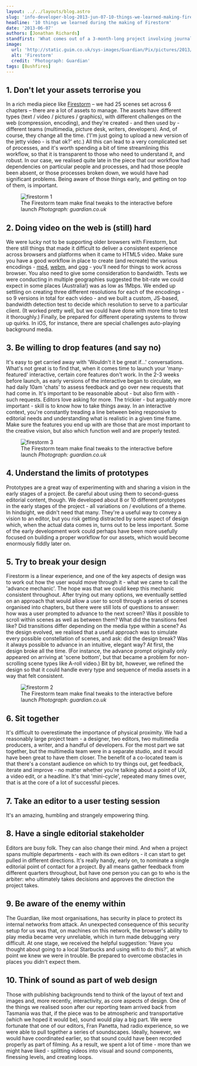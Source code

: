```yaml
---
layout: ../../layouts/blog.astro
slug: 'info-developer-blog-2013-jun-07-10-things-we-learned-making-firestorm'
headline: '10 things we learned during the making of Firestorm'
date: '2013-06-07'
authors: [Jonathan Richards]
standfirst: 'What comes out of a 3-month-long project involving journalists, designers, and developers across two countries, spanning five editorial desks? Well, lots of lessons. Here''s our top 10.'
image:
  url: 'http://static.guim.co.uk/sys-images/Guardian/Pix/pictures/2013/5/31/1369980288727/a63c5cb8-7f0c-4f2f-97a9-0449d56a4379-460x276.png'
  alt: 'Firestorm'
  credit: 'Photograph: Guardian'
tags: [Bushfires]
---
```


1\. Don't let your assets terrorise you
---------------------------------------

In a rich media piece like [Firestorm](www.guardian.co.uk/world/interactive/2013/may/26/firestorm-bushfire-dunalley-holmes-family) – we had 25 scenes set across 6 chapters – there are a lot of assets to manage. The assets have different types (text / video / pictures / graphics), with different challenges on the web (compression, encoding), and they're created - and then used by - different teams (multimedia, picture desk, writers, developers). And, of course, they change all the time. ('I'm just going to upload a new version of the jetty video - is that ok?' etc.) All this can lead to a very complicated set of processes, and it's worth spending a bit of time streamlining this workflow, so that it is transparent to those who need to understand it, and robust. In our case, we realised quite late in the piece that our workflow had dependencies on particular people and processes, and had those people been absent, or those processes broken down, we would have had significant problems. Being aware of those things early, and getting on top of them, is important.


   <figure>
   <img alt="firestorm 1" src="https://static.guim.co.uk/sys-images/Guardian/Pix/pictures/2013/6/7/1370613482075/firestorm1.gif" loading="lazy" />
   <figcaption>
     The Firestorm team make final tweaks to the interactive before launch
    <i>Photograph: guardian.co.uk</i>
    </figcaption>
    </figure>

2\. Doing video on the web is (still) hard
------------------------------------------

We were lucky not to be supporting older browsers with Firestorm, but there still things that made it difficult to deliver a consistent experience across browsers and platforms when it came to HTML5 video. Make sure you have a good workflow in place to create (and recreate) the various encodings - [mp4](http://en.wikipedia.org/wiki/MPEG-4_Part_14), [webm](http://en.wikipedia.org/wiki/WebM), and [ogg](http://en.wikipedia.org/wiki/Ogg) - you'll need for things to work across browser. You also need to give some consideration to bandwidth. Tests we were conducting in multiple geographies suggested the bit-rate we could expect in some places (Australia!) was as low as 1Mbps. We ended up settling on creating three different resolutions for each of the encodings - so 9 versions in total for each video - and we built a custom, JS-based, bandwidth detection test to decide which resolution to serve to a particular client. (It worked pretty well, but we could have done with more time to test it thoroughly.) Finally, be prepared for different operating systems to throw up quirks. In iOS, for instance, there are special challenges auto-playing background media.

3\. Be willing to drop features (and say no)
--------------------------------------------

It's easy to get carried away with 'Wouldn't it be great if...' conversations. What's not great is to find that, when it comes time to launch your 'many-featured' interactive, certain core features don't work. In the 2-3 weeks before launch, as early versions of the interactive began to circulate, we had daily 10am 'chats' to assess feedback and go over new requests that had come in. It's important to be reasonable about - but also firm with - such requests. Editors love asking for more. The trickier - but arguably more important - skill is to know how to take things away. In an interactive context, you're constantly treading a line between being responsive to editorial needs and understanding what is realistic in a given time frame. Make sure the features you end up with are those that are most important to the creative vision, but also which function well and are properly tested.


   <figure>
   <img alt="firestorm 3" src="https://i.guim.co.uk/img/static/sys-images/Guardian/Pix/pictures/2013/6/7/1370613414440/firestorm3.jpg?width=620&quality=45&auto=format&fit=max&dpr=2&s=121704795b245b28c49252f6ed792167" loading="lazy" />
   <figcaption>
     The Firestorm team make final tweaks to the interactive before launch
    <i>Photograph: guardian.co.uk</i>
    </figcaption>
    </figure>

4\. Understand the limits of prototypes
---------------------------------------

Prototypes are a great way of experimenting with and sharing a vision in the early stages of a project. Be careful about using them to second-guess editorial content, though. We developed about 8 or 10 different prototypes in the early stages of the project - all variations on / evolutions of a theme. In hindsight, we didn't need that many. They're a useful way to convey a vision to an editor, but you risk getting distracted by some aspect of design which, when the actual data comes in, turns out to be less important. Some of the early development work could perhaps have been more usefully focused on building a proper workflow for our assets, which would become enormously fiddly later on.

5\. Try to break your design
----------------------------

Firestorm is a linear experience, and one of the key aspects of design was to work out how the user would move through it - what we came to call the 'advance mechanic'. The hope was that we could keep this mechanic consistent throughout. After trying out many options, we eventually settled on an approach that would allow a user to scroll through a series of scenes organised into chapters, but there were still lots of questions to answer: how was a user prompted to advance to the next screen? Was it possible to scroll within scenes as well as between them? What did the transitions feel like? Did transitions differ depending on the media type within a scene? As the design evolved, we realised that a useful approach was to simulate every possible constellation of scenes, and ask: did the design break? Was it always possible to advance in an intuitive, elegant way? At first, the design broke all the time. (For instance, the advance prompt originally only appeared on arriving at 'scene bottom', but that became a problem for non-scrolling scene types like A-roll video.) Bit by bit, however, we refined the design so that it could handle every type and sequence of media assets in a way that felt consistent.


   <figure>
   <img alt="firestorm 2" src="https://i.guim.co.uk/img/static/sys-images/Guardian/Pix/pictures/2013/6/7/1370613413715/firestorm2.jpg?width=620&quality=45&auto=format&fit=max&dpr=2&s=909a8ad9eaaf807d762e58578ace5592" loading="lazy" />
   <figcaption>
     The Firestorm team make final tweaks to the interactive before launch
    <i>Photograph: guardian.co.uk</i>
    </figcaption>
    </figure>

6\. Sit together
----------------

It's difficult to overestimate the importance of physical proximity. We had a reasonably large project team - a designer, two editors, two multimedia producers, a writer, and a handful of developers. For the most part we sat together, but the multimedia team were in a separate studio, and it would have been great to have them closer. The benefit of a co-located team is that there's a constant audience on which to try things out, get feedback, iterate and improve - no matter whether you're talking about a point of UX, a video edit, or a headline. It's that 'mini-cycle', repeated many times over, that is at the core of a lot of successful pieces.

7\. Take an editor to a user testing session
--------------------------------------------

It's an amazing, humbling and strangely empowering thing.

8\. Have a single editorial stakeholder
---------------------------------------

Editors are busy folk. They can also change their mind. And when a project spans multiple departments - each with its own editors - it can start to get pulled in different directions. It's really handy, early on, to nominate a single editorial point of contact for a project. By all means gather feedback from different quarters throughout, but have one person you can go to who is the arbiter: who ultimately takes decisions and approves the direction the project takes.

9\. Be aware of the enemy within
--------------------------------

The Guardian, like most organisations, has security in place to protect its internal networks from attack. An unexpected consequence of this security setup for us was that, on machines on this network, the browser's ability to play media became very unreliable, which in turn made debugging very difficult. At one stage, we received the helpful suggestion: 'Have you thought about going to a local Starbucks and using wifi to do this?', at which point we knew we were in trouble. Be prepared to overcome obstacles in places you didn't expect them.

10\. Think of sound as part of web design
-----------------------------------------

Those with publishing backgrounds tend to think of the layout of text and images and, more recently, interactivity, as core aspects of design. One of the things we realised soon after our reporting team arrived back from Tasmania was that, if the piece was to be atmospheric and transportative (which we hoped it would be), sound would play a big part. We were fortunate that one of our editors, Fran Panetta, had radio experience, so we were able to pull together a series of soundscapes. Ideally, however, we would have coordinated earlier, so that sound could have been recorded properly as part of filming. As a result, we spent a lot of time - more than we might have liked - splitting videos into visual and sound components, finessing levels, and creating loops.
